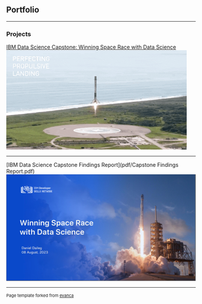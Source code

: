 ## Portfolio

---

### Projects 

[IBM Data Science Capstone: Winning Space Race with Data Science](https://ddaileg.github.io/IBM-Data-Science-Capstone-Project/)
<img src="images/Rocket Landing.gif"/>

---
[IBM Data Science Capstone Findings Report](pdf/Capstone Findings Report.pdf)
<img src="images/image.png"/>

---
<!--[Coursera Data Science Coding Challenge:Churn Prediction](https://www.coursera.org/workspaces/authenticate/sharedopcmjzlp?path=%2Fnotebooks%2FChurnPrediction.ipynb&forceRefresh=false&isLabVersioning=file-prep)-->
<!--<img src="images/streaming-services-courtesy-of-tech-radar.png"/>-->











<p style="font-size:11px">Page template forked from <a href="https://github.com/evanca/quick-portfolio">evanca</a></p>
<!-- Remove above link if you don't want to attibute -->
